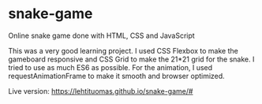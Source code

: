 # snake-game
Online snake game done with HTML, CSS and JavaScript

This was a very good learning project. I used CSS Flexbox to make the gameboard responsive and CSS Grid to make the 21*21 grid for the snake.
I tried to use as much ES6 as possible. For the animation, I used requestAnimationFrame to make it smooth and browser optimized.

Live version: https://lehtituomas.github.io/snake-game/#
